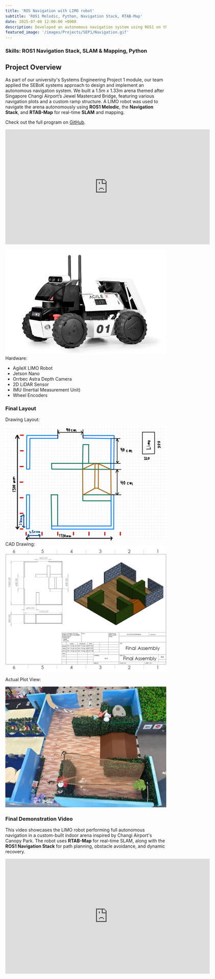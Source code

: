 ```yaml
---
title: 'ROS Navigation with LIMO robot'
subtitle: 'ROS1 Melodic, Python, Navigation Stack, RTAB-Map'
date: 2025-07-08 12:00:00 +0000
description: Developed an autonomous navigation system using ROS1 on the LIMO robot as part of a university group project. Integrated RTAB-Map for SLAM, configured the navigation stack, and enabled reliable indoor path planning in dynamic environments.
featured_image: '/images/Projects/SEP1/Navigation.gif'
---
```


### Skills: ROS1 Navigation Stack, SLAM & Mapping, Python 

## Project Overview

As part of our university's Systems Engineering Project 1 module, our team applied the SEBoK systems approach to design and implement an autonomous navigation system. 
We built a 1.5m x 1.33m arena themed after Singapore Changi Airport’s Jewel Mastercard Bridge, featuring various navigation plots and a custom ramp structure. A LIMO robot was used to navigate the arena autonomously using **ROS1 Melodic**, the **Navigation Stack**, and **RTAB-Map** for real-time **SLAM** and mapping.

Check out the full program on [GitHub](https://github.com/YongJiee/Systems-Engineering-Project-1-Group-6.git).

<iframe src="https://www.youtube.com/embed/jBH--Sihadw" width="640" height="360" frameborder="0" allowfullscreen></iframe>

![](/images/Projects/SEP1/Limo%20Robot.jpg)
Hardware: 
* AgileX LIMO Robot
* Jetson Nano
* Orrbec Astra Depth Camera
* 2D LiDAR Sensor
* IMU (Inertial Measurement Unit)
* Wheel Encoders

### Final Layout
Drawing Layout:
<div class="gallery" data-columns="1">
  <img src="/images/Projects/SEP1/Draft_Final.jpg">
</div>
CAD Drawing:
<div class="gallery" data-columns="1">
  <img src="/images/Projects/SEP1/Final_Drawing.png">
</div>

Actual Plot View:
<div class="gallery" data-columns="1">
	<img src="/images/Projects/SEP1/Final_Plot.jpg">
</div>

### Final Demonstration Video
This video showcases the LIMO robot performing full autonomous navigation in a custom-built indoor arena inspired by Changi Airport's Canopy Park. The robot uses **RTAB-Map** for real-time SLAM, along with the **ROS1 Navigation Stack** for path planning, obstacle avoidance, and dynamic recovery.

<iframe src="https://www.youtube.com/embed/1f2t4Yp_YZo" width="640" height="360" frameborder="0" allowfullscreen></iframe>
